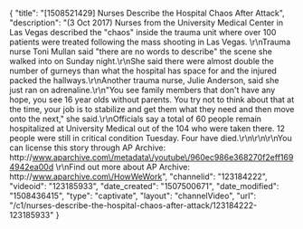 {
    "title": "[1508521429] Nurses Describe the Hospital Chaos After Attack",
    "description": "(3 Oct 2017) Nurses from the University Medical Center in Las Vegas described the \"chaos\" inside the trauma unit where over 100 patients were treated following the mass shooting in Las Vegas.  \r\nTrauma nurse Toni Mullan said \"there are no words to describe\" the scene she walked into on Sunday night.\r\nShe said there were almost double the number of gurneys than what the hospital has space for and the injured packed the hallways.\r\nAnother trauma nurse, Julie Anderson, said she just ran on adrenaline.\r\n\"You see family members that don't have any hope, you see 16 year olds without parents. You try not to think about that at the time, your job is to stabilize and get them what they need and then move onto the next,\" she said.\r\nOfficials say a total of 60 people remain hospitalized at University Medical out of the 104 who were taken there. 12 people were still in critical condition Tuesday. Four have died.\r\n\r\n\r\nYou can license this story through AP Archive: http:\/\/www.aparchive.com\/metadata\/youtube\/960ec986e368270f2eff1694942ea00d \r\nFind out more about AP Archive: http:\/\/www.aparchive.com\/HowWeWork",
    "channelid": "123184222",
    "videoid": "123185933",
    "date_created": "1507500671",
    "date_modified": "1508436415",
    "type": "captivate",
    "layout": "channelVideo",
    "url": "\/c1\/nurses-describe-the-hospital-chaos-after-attack\/123184222-123185933"
}